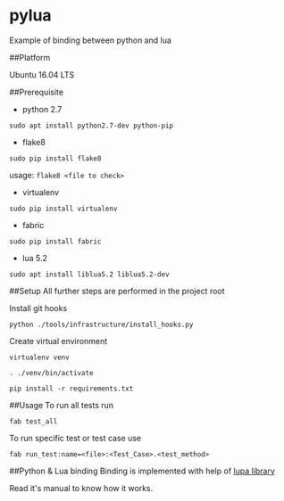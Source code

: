 # pylua
Example of binding between python and lua

##Platform

Ubuntu 16.04 LTS

##Prerequisite
- python 2.7

`sudo apt install python2.7-dev python-pip`

- flake8

`sudo pip install flake8`

usage: `flake8 <file to check>`

- virtualenv

`sudo pip install virtualenv`

- fabric

`sudo pip install fabric`

- lua 5.2

`sudo apt install liblua5.2 liblua5.2-dev`

##Setup
All further steps are performed in the project root

Install git hooks

`python ./tools/infrastructure/install_hooks.py`

Create virtual environment

`virtualenv venv`

`. ./venv/bin/activate`

`pip install -r requirements.txt`

##Usage
To run all tests run

`fab test_all`

To run specific test or test case use

`fab run_test:name=<file>:<Test_Case>.<test_method>`

##Python & Lua binding
Binding is implemented with help of [lupa library](https://pypi.python.org/pypi/lupa)

Read it's manual to know how it works.
